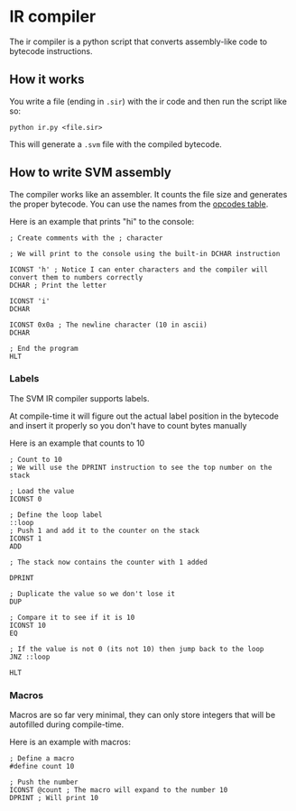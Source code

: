 # IR compiler

The ir compiler is a python script that converts assembly-like code to bytecode instructions.

## How it works

You write a file (ending in `.sir`) with the ir code and then run the script like so:

```
python ir.py <file.sir>
```

This will generate a `.svm` file with the compiled bytecode.

## How to write SVM assembly

The compiler works like an assembler. It counts the file size and generates the proper bytecode. You can use the names from the [opcodes table](opcodes.md).

Here is an example that prints "hi" to the console:

```sir
; Create comments with the ; character

; We will print to the console using the built-in DCHAR instruction

ICONST 'h' ; Notice I can enter characters and the compiler will convert them to numbers correctly
DCHAR ; Print the letter

ICONST 'i'
DCHAR

ICONST 0x0a ; The newline character (10 in ascii)
DCHAR

; End the program
HLT
```

### Labels

The SVM IR compiler supports labels.

At compile-time it will figure out the actual label position in the bytecode and insert it properly so you don't have to count bytes manually

Here is an example that counts to 10

```sir
; Count to 10
; We will use the DPRINT instruction to see the top number on the stack

; Load the value
ICONST 0

; Define the loop label
::loop
; Push 1 and add it to the counter on the stack
ICONST 1
ADD

; The stack now contains the counter with 1 added

DPRINT

; Duplicate the value so we don't lose it
DUP

; Compare it to see if it is 10
ICONST 10
EQ

; If the value is not 0 (its not 10) then jump back to the loop
JNZ ::loop

HLT
```

### Macros

Macros are so far very minimal, they can only store integers that will be autofilled during compile-time.

Here is an example with macros:

```sir
; Define a macro
#define count 10

; Push the number
ICONST @count ; The macro will expand to the number 10
DPRINT ; Will print 10
```
